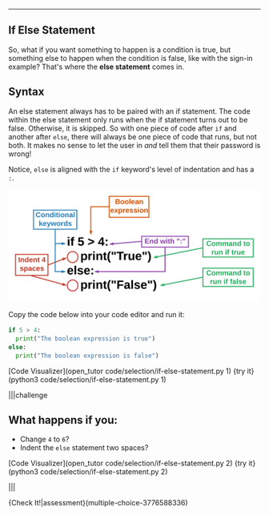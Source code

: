 ----------

## If Else Statement

So, what if you want something to happen is a condition is true, but something else to happen when the condition is false, like with the sign-in example? That's where the **else statement** comes in.

## Syntax

An else statement always has to be paired with an if statement. The code within the else statement only runs when the if statement turns out to be false. Otherwise, it is skipped. So with one piece of code after `if` and another after `else`, there will always be one piece of code that runs, but not both. It makes no sense to let the user in _and_ tell them that their password is wrong!

Notice, `else` is aligned with the `if` keyword's level of indentation and has a `:`. <!-- You do not write another condition with `else`. -->

![If Else Syntax](.guides/images/if-else-statement-syntax.png)

Copy the code below into your code editor and run it:
```python
if 5 > 4:
  print("The boolean expression is true")
else:
  print("The boolean expression is false")
```

[Code Visualizer](open_tutor code/selection/if-else-statement.py 1)
{try it}(python3 code/selection/if-else-statement.py 1)

|||challenge
## What happens if you:
* Change `4` to `6`?
* Indent the `else` statement two spaces?

[Code Visualizer](open_tutor code/selection/if-else-statement.py 2)
{try it}(python3 code/selection/if-else-statement.py 2)

|||

{Check It!|assessment}(multiple-choice-3776588336)
